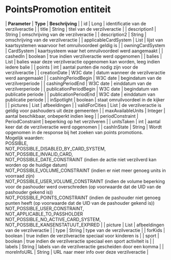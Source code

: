 ---
---

# PointsPromotion entiteit

| **Parameter** | **Type** | **Beschrijving** |
| id | Long | identificatie van de verzilveractie |
| title | String | titel van de verzilveractie |
| description1 | String | omschrijving van de verzilveractie |
| description2 | String | omschrijving van de verzilveractie |
| applicableCardSystem | List<CardSystem> | lijst van kaartsystemen waarvoor het omruilvoordeel geldig is |
| owningCardSystem | CardSystem | kaartsysteem waar het omruilvoordeel werd aangemaakt |
| cashedIn | boolean | true indien verzilveractie werd opgenomen |
| balies | List<Balie> | balies waar deze verzilveractie opgenomen kan worden, leeg indien iedere balie |
| points | int | aantal punten die nodig zijn voor de verzilveractie |
| creationDate | W3C date | datum wanneer de verzilveractie werd aangemaakt |
| cashingPeriodBegin | W3C date | begindatum van de verzilverperiode |
| cashingPeriodEnd | W3C date | einddatum van de verzilverperiode |
| publicationPeriodBegin | W3C date | begindatum van publicatie periode |
| publicationPeriodEnd | W3C date | einddatum van publicatie periode |
| inSpotlight | boolean | staat omruilvoordeel in de kijker |
| pictures | List<String> | afbeeldingen |
| validForCities | List<String> | de verzilveractie is geldig voor pashouders uit deze gemeenten |
| maxAvailableUnits | Integer | aantal beschikbaar, onbeperkt indien leeg |
| periodConstraint | PeriodConstraint | beperking op het verzilveren |
| unitsTaken | int | aantal keer dat de verzilveractie werd opgenomen |
| cashInState | String | Wordt opgenomen in de response bij het zoeken van points promotions.<br>Mogelijk waarden:<br>POSSIBLE,<br>NOT_POSSIBLE_DISABLED_BY_CARD_SYSTEM,<br>NOT_POSSIBLE_INVALID_CARD,<br>NOT_POSSIBLE_DATE_CONSTRAINT (indien de actie niet verzilverd kan worden op de huidige datum)<br>NOT_POSSIBLE_VOLUME_CONSTRAINT (indien er niet meer genoeg units in voorraad zijn)<br>NOT_POSSIBLE_USER_VOLUME_CONSTRAINT (indien de volume beperking voor de pashouder werd overschreden (op voorwaarde dat de UID van de pashouder gekend is))<br>NOT_POSSIBLE_POINTS_CONSTRAINT (indien de pashouder niet genoeg punten heeft (op voorwaarde dat de UID van de pashouder gekend is))<br>NOT_POSSIBLE_USER_CONSTRAINT,<br>NOT_APPLICABLE_TO_PASSHOLDER<br>NOT_POSSIBLE_NO_ACTIVE_CARD_SYSTEM,<br>NOT_POSSIBLE_KANSENSTATUUT_EXPIRED |
| picture | List<String> | afbeeldingen van de verzilveractie |
| type | String | type van de verzilveractie |
| forKids | boolean | true indien de verzilveractie speciaal voor kinderen is |
| sport | boolean | true indien de verzilveractie speciaal een sport activiteit is |
| labels | String | labels van de verzilveractie gescheiden door een komma |
| moreInfoURL | String | URL naar meer info over deze verzilveractie |
